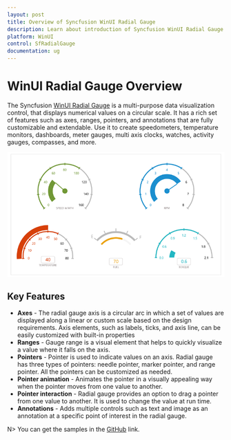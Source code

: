 ```yaml
---
layout: post
title: Overview of Syncfusion WinUI Radial Gauge
description: Learn about introduction of Syncfusion WinUI Radial Gauge (SfRadialGauge) control and its available features
platform: WinUI
control: SfRadialGauge
documentation: ug
---
```


# WinUI Radial Gauge Overview

The Syncfusion [WinUI Radial Gauge](https://www.syncfusion.com/winui-controls/radial-gauge) is a multi-purpose data visualization control, that displays numerical values on a circular scale. It has a rich set of features such as axes, ranges, pointers, and annotations that are fully customizable and extendable. Use it to create speedometers, temperature monitors, dashboards, meter gauges, multi axis clocks, watches, activity gauges, compasses, and more.

![Overview WinUI radial gauge](images/overview/gauge_overview.png)

## Key Features

* **Axes** - The radial gauge axis is a circular arc in which a set of values are displayed along a linear or custom scale based on the design requirements. Axis elements, such as labels, ticks, and axis line, can be easily customized with built-in properties
* **Ranges** - Gauge range is a visual element that helps to quickly visualize a value where it falls on the axis.
* **Pointers** - Pointer is used to indicate values on an axis. Radial gauge has three types of pointers: needle pointer, marker pointer, and range pointer. All the pointers can be customized as needed.
* **Pointer animation** - Animates the pointer in a visually appealing way when the pointer moves from one value to another.
* **Pointer interaction** - Radial gauge provides an option to drag a pointer from one value to another. It is used to change the value at run time.
* **Annotations** - Adds multiple controls such as text and image as an annotation at a specific point of interest in the radial gauge.

N> You can get the samples in the [GitHub](https://github.com/syncfusion/winui-demos/tree/master/radialgauge) link. 